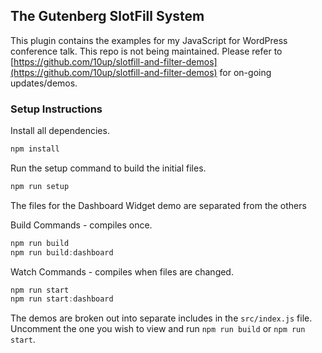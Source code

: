 ## The Gutenberg SlotFill System ##

This plugin contains the examples for my JavaScript for WordPress conference talk.
This repo is not being maintained. Please refer to [https://github.com/10up/slotfill-and-filter-demos](https://github.com/10up/slotfill-and-filter-demos) for on-going updates/demos.

### Setup Instructions ###

Install all dependencies.

```js
npm install
```

Run the setup command to build the initial files.
```js
npm run setup
```


The files for the Dashboard Widget demo are separated from the others

Build Commands - compiles once.

```js
npm run build
npm run build:dashboard
```
Watch Commands - compiles when files are changed.

```js
npm run start
npm run start:dashboard
```

The demos are broken out into separate includes in the `src/index.js` file. Uncomment the one you wish to view and run `npm run build` or `npm run start`.